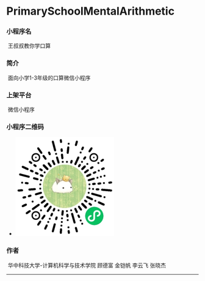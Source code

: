 # PrimarySchoolMentalArithmetic
### 小程序名

​		王叔叔教你学口算

### 简介

​		面向小学1-3年级的口算微信小程序

### 上架平台

​		微信小程序

### 小程序二维码

- ![QRcode](https://github.com/Learner-8bit/PrimarySchoolMentalArithmetic/blob/master/QRcode.jpg)

### 作者

​		华中科技大学-计算机科学与技术学院  顾德富 金铠帆 李云飞 张晓杰

------

